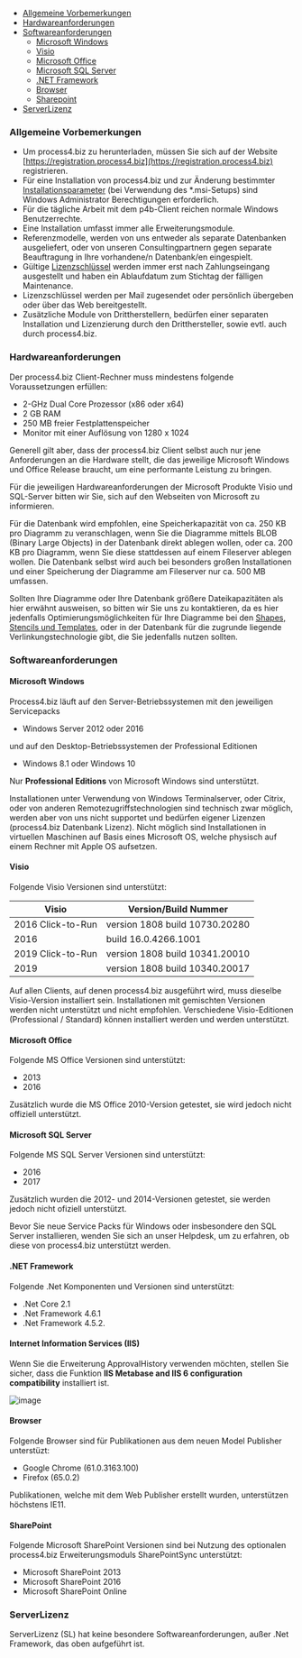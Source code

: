 - [Allgemeine Vorbemerkungen](#allgemeine-vorbemerkungen)
- [Hardwareanforderungen](#hardwareanforderungen)
- [Softwareanforderungen](#softwareanforderungen)
  - [Microsoft Windows](#microsoft-windows)   
  - [Visio](#visio)
  - [Microsoft Office](#microsoft-office)
  - [Microsoft SQL Server](#microsoft-sql-server)
  - [.NET Framework](#net-framework)
  - [Browser](#browser)
  - [Sharepoint](#sharepoint)
- [ServerLizenz](#serverlizenz)



### Allgemeine Vorbemerkungen

-   Um process4.biz zu herunterladen, müssen Sie sich auf der Website [https://registration.process4.biz](https://registration.process4.biz) registrieren.
-   Für eine Installation von process4.biz und zur Änderung bestimmter [Installationsparameter](installationsparameter) (bei Verwendung des \*.msi-Setups) sind Windows Administrator Berechtigungen erforderlich.
-   Für die tägliche Arbeit mit dem p4b-Client reichen normale Windows Benutzerrechte.
-   Eine Installation umfasst immer alle Erweiterungsmodule.
-   Referenzmodelle, werden von uns entweder als separate Datenbanken ausgeliefert, oder von unseren Consultingpartnern gegen separate Beauftragung in Ihre vorhandene/n Datenbank/en eingespielt.
-   Gültige [Lizenzschlüssel](lizenzierung) werden immer erst nach Zahlungseingang ausgestellt und haben ein Ablaufdatum zum Stichtag der fälligen Maintenance.
-   Lizenzschlüssel werden per Mail zugesendet oder persönlich übergeben oder über das Web bereitgestellt.
-   Zusätzliche Module von Drittherstellern, bedürfen einer separaten Installation und Lizenzierung durch den Dritthersteller, sowie evtl. auch durch process4.biz.


### Hardwareanforderungen

Der process4.biz Client-Rechner muss mindestens folgende Voraussetzungen erfüllen:

-   2-GHz Dual Core Prozessor (x86 oder x64)
-   2 GB RAM
-   250 MB freier Festplattenspeicher
-   Monitor mit einer Auflösung von 1280 x 1024

<div class="info">
Generell gilt aber, dass der process4.biz Client selbst auch nur jene Anforderungen an die Hardware stellt, die das jeweilige Microsoft Windows und Office Release braucht, um eine performante Leistung zu bringen.  
  </div>
  
Für die jeweiligen Hardwareanforderungen der Microsoft Produkte Visio und SQL-Server bitten wir Sie, sich auf den Webseiten von Microsoft zu informieren.

Für die Datenbank wird empfohlen, eine Speicherkapazität von ca. 250 KB pro Diagramm zu veranschlagen, wenn Sie die Diagramme mittels BLOB (Binary Large Objects) in der Datenbank direkt ablegen wollen, oder ca. 200 KB pro Diagramm, wenn Sie diese stattdessen auf einem Fileserver ablegen wollen. Die Datenbank selbst wird auch bei besonders großen Installationen und einer Speicherung der Diagramme am Fileserver nur ca. 500 MB umfassen.

Sollten Ihre Diagramme oder Ihre Datenbank größere Dateikapazitäten als hier erwähnt ausweisen, so bitten wir Sie uns zu kontaktieren, da es hier jedenfalls Optimierungsmöglichkeiten für Ihre Diagramme bei den [Shapes, Stencils und Templates](Shapes_Stencils_Templates), oder in der Datenbank für die zugrunde liegende Verlinkungstechnologie gibt, die Sie jedenfalls nutzen sollten.

### Softwareanforderungen
#### Microsoft Windows

Process4.biz läuft auf den Server-Betriebssystemen mit den jeweiligen
Servicepacks

-   Windows Server 2012 oder 2016

und auf den Desktop-Betriebssystemen der Professional Editionen

-   Windows 8.1 oder Windows 10

Nur __Professional Editions__ von Microsoft Windows sind unterstützt.

Installationen unter Verwendung von Windows Terminalserver, oder Citrix, oder von anderen Remotezugriffstechnologien sind technisch zwar möglich, werden aber von uns nicht supportet und bedürfen eigener Lizenzen (process4.biz Datenbank Lizenz). Nicht möglich sind Installationen in virtuellen Maschinen auf Basis eines Microsoft OS, welche physisch auf einem Rechner mit Apple OS aufsetzen.

#### Visio

Folgende Visio Versionen sind unterstützt:

| Visio | Version/Build Nummer |
| ------------- |-------------|
| 2016 Click-to-Run | version 1808 build 10730.20280 |
| 2016 | build 16.0.4266.1001 |
| 2019 Click-to-Run | version 1808 build 10341.20010 |
| 2019 | version 1808 build 10340.20017 |

<div class="info">
Auf allen Clients, auf denen process4.biz ausgeführt wird, muss dieselbe Visio-Version installiert sein. Installationen mit gemischten Versionen werden nicht unterstützt und nicht empfohlen. Verschiedene Visio-Editionen (Professional / Standard) können installiert werden und werden unterstützt.
</div>

#### Microsoft Office

Folgende MS Office Versionen sind unterstützt:
- 2013
- 2016
 
Zusätzlich wurde die MS Office 2010-Version getestet, sie wird jedoch nicht offiziell unterstützt.

#### Microsoft SQL Server 

Folgende MS SQL Server Versionen sind unterstützt:
 - 2016
 - 2017 
 
Zusätzlich wurden die 2012- und 2014-Versionen getestet, sie werden jedoch nicht ofiziell unterstützt.

<div class="warning">
Bevor Sie neue Service Packs für Windows oder insbesondere den SQL Server installieren, wenden Sie sich an unser Helpdesk, um zu erfahren, ob diese von process4.biz unterstützt werden.
</div>

#### .NET Framework

Folgende .Net Komponenten und Versionen sind unterstützt:
- .Net Core 2.1
- .Net Framework 4.6.1 
- .Net Framework 4.5.2.

#### Internet Information Services (IIS)

Wenn Sie die Erweiterung ApprovalHistory verwenden möchten, stellen Sie sicher, dass die Funktion __IIS Metabase and IIS 6 configuration compatibility__ installiert ist. 

![image](//images.ctfassets.net/6mz8d8cle1nl/3XT9M0zMT6nR7AulX3plIW/26825a9a028fe9d79f1b62d5feb1137f/image.png)


#### Browser

Folgende Browser sind für Publikationen aus dem neuen Model Publisher unterstüzt: 
- Google Chrome (61.0.3163.100)
- Firefox (65.0.2)
 
Publikationen, welche mit dem Web Publisher erstellt wurden, unterstützen höchstens IE11.

#### SharePoint

Folgende Microsoft SharePoint Versionen sind bei Nutzung des optionalen process4.biz Erweiterungsmoduls SharePointSync unterstützt: 
 - Microsoft SharePoint 2013
 - Microsoft SharePoint 2016
 - Microsoft SharePoint Online

### ServerLizenz

ServerLizenz (SL) hat keine besondere Softwareanforderungen, außer .Net Framework, das oben aufgeführt ist.